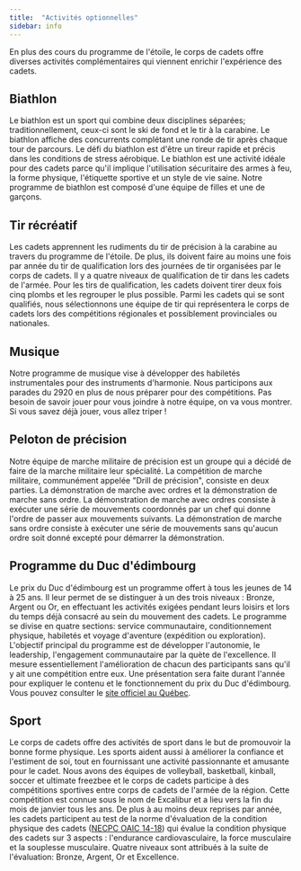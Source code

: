 ```yaml
---
title:  "Activités optionnelles"  
sidebar: info
---
```



En plus des cours du programme de l'étoile, le corps de cadets offre diverses activités complémentaires qui viennent enrichir l'expérience des cadets.



## Biathlon
Le biathlon est un sport qui combine deux disciplines séparées; traditionnellement, ceux-ci sont le ski de fond et le tir à la carabine. Le biathlon affiche des concurrents complétant une ronde de tir après chaque tour de parcours. Le défi du biathlon est d'être un tireur rapide et précis dans les conditions de stress aérobique. Le biathlon est une activité idéale pour des cadets parce qu'il implique l'utilisation sécuritaire des armes à feu, la forme physique, l'étiquette sportive et un style de vie saine. Notre programme de biathlon est composé d'une équipe de filles et une de garçons.

## Tir récréatif
Les cadets apprennent les rudiments du tir de précision à la carabine au travers du programme de l'étoile. De plus, ils doivent faire au moins une fois par année du tir de qualification lors des journées de tir organisées par le corps de cadets.
Il y a quatre niveaux de qualification de tir dans les cadets de l'armée. Pour les tirs de qualification, les cadets doivent tirer deux fois cinq plombs et les regrouper le plus possible.
Parmi les cadets qui se sont qualifiés, nous sélectionnons une équipe de tir qui représentera le corps de cadets lors des compétitions régionales et possiblement provinciales ou nationales.

## Musique

Notre programme de musique vise à développer des habiletés instrumentales pour des instruments d'harmonie. Nous participons aux parades du 2920 en plus de nous préparer pour des compétitions. Pas besoin de savoir jouer pour vous joindre à notre équipe, on va vous montrer. Si vous savez déjà jouer, vous allez triper !

## Peloton de précision

Notre équipe de marche militaire de précision est un groupe qui a décidé de faire de la marche militaire leur spécialité. La compétition de marche militaire, communément appelée "Drill de précision", consiste en deux parties. La démonstration de marche avec ordres et la démonstration de marche sans ordre.
La démonstration de marche avec ordres consiste à exécuter une série de mouvements coordonnés par un chef qui donne l'ordre de passer aux mouvements suivants. La démonstration de marche sans ordre consiste à exécuter une série de mouvements sans qu'aucun ordre soit donné excepté pour démarrer la démonstration.

## Programme du Duc d'édimbourg
Le prix du Duc d'édimbourg est un programme offert à tous les jeunes de 14 à 25 ans. Il leur permet de se distinguer à un des trois niveaux : Bronze, Argent ou Or, en effectuant les activités exigées pendant leurs loisirs et lors du temps déjà consacré au sein du mouvement des cadets. Le programme se divise en quatre sections: service communautaire, conditionnement physique, habiletés et voyage d'aventure (expédition ou exploration). L'objectif principal du programme est de développer l'autonomie, le leadership, l'engagement communautaire par la quète de l'excellence. Il mesure essentiellement l'amélioration de chacun des participants sans qu'il y ait une compétition entre eux. Une présentation sera faite durant l'année pour expliquer le contenu et le fonctionnement du prix du Duc d'édimbourg.
Vous pouvez consulter le [site officiel au Québec](http://www.lpde.org/).
 
## Sport
Le corps de cadets offre des activités de sport dans le but de promouvoir la bonne forme physique. Les sports aident aussi à améliorer la confiance et l'estiment de soi, tout en fournissant une activité passionnante et amusante pour le cadet.
Nous avons des équipes de volleyball, basketball, kinball, soccer et ultimate freezbee et le corps de cadets participe à des compétitions sportives entre corps de cadets de l'armée de la région. Cette compétition est connue sous le nom de Excalibur et a lieu vers la fin du mois de janvier tous les ans.
De plus à au moins deux reprises par année, les cadets participent au test de la norme d'évaluation de la condition physique des cadets ([NECPC OAIC 14-18](https://cc2920.ca/guidesoaic_f.html#necpc)) qui évalue la condition physique des cadets sur 3 aspects : l'endurance cardiovasculaire, la force musculaire et la souplesse musculaire. Quatre niveaux sont attribués à la suite de l'évaluation: Bronze, Argent, Or et Excellence.

